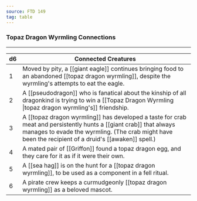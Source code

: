```yaml
---
source: FTD 149
tag: table
---
```


### Topaz Dragon Wyrmling Connections
---
|d6|Connected Creatures|
|----|------------|
|1|Moved by pity, a [[giant eagle]] continues bringing food to an abandoned [[topaz dragon wyrmling]], despite the wyrmling's attempts to eat the eagle.|
|2|A [[pseudodragon]] who is fanatical about the kinship of all dragonkind is trying to win a [[Topaz Dragon Wyrmling \|topaz dragon wyrmling's]] friendship.|
|3|A [[topaz dragon wyrmling]] has developed a taste for crab meat and persistently hunts a [[giant crab]] that always manages to evade the wyrmling. (The crab might have been the recipient of a druid's [[awaken]] spell.)|
|4|A mated pair of [[Griffon]] found a topaz dragon egg, and they care for it as if it were their own.|
|5|A [[sea hag]] is on the hunt for a [[topaz dragon wyrmling]], to be used as a component in a fell ritual.|
|6|A pirate crew keeps a curmudgeonly [[topaz dragon wyrmling]] as a beloved mascot.|

